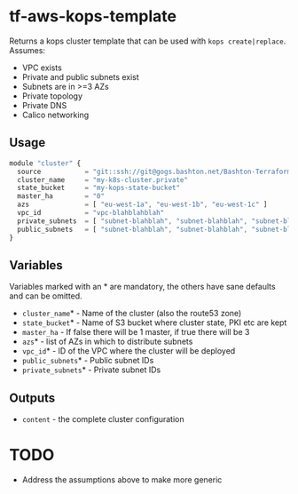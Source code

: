 # tf-aws-kops-template

Returns a kops cluster template that can be used with `kops
create|replace`. Assumes:
 * VPC exists
 * Private and public subnets exist
 * Subnets are in >=3 AZs
 * Private topology
 * Private DNS
 * Calico networking

## Usage

```js
module "cluster" {
  source           = "git::ssh://git@gogs.bashton.net/Bashton-Terraform-Modules/tf-aws-kops-template"
  cluster_name     = "my-k8s-cluster.private"
  state_bucket     = "my-kops-state-bucket"
  master_ha        = "0"
  azs              = [ "eu-west-1a", "eu-west-1b", "eu-west-1c" ]
  vpc_id           = "vpc-blahblahblah"
  private_subnets  = [ "subnet-blahblah", "subnet-blahblah", "subnet-blahblah" ]
  public_subnets   = [ "subnet-blahblah", "subnet-blahblah", "subnet-blahblah" ]
}
```

## Variables

Variables marked with an * are mandatory, the others have sane defaults and can be omitted.

 - `cluster_name`* - Name of the cluster (also the route53 zone)
 - `state_bucket`* - Name of S3 bucket where cluster state, PKI etc are kept
 - `master_ha` - If false there will be 1 master, if true there will be 3
 - `azs`* - list of AZs in which to distribute subnets
 - `vpc_id`* - ID of the VPC where the cluster will be deployed
 - `public_subnets`* - Public subnet IDs
 - `private_subnets`* - Private subnet IDs


## Outputs

 - `content` - the complete cluster configuration

# TODO

 - Address the assumptions above to make more generic
